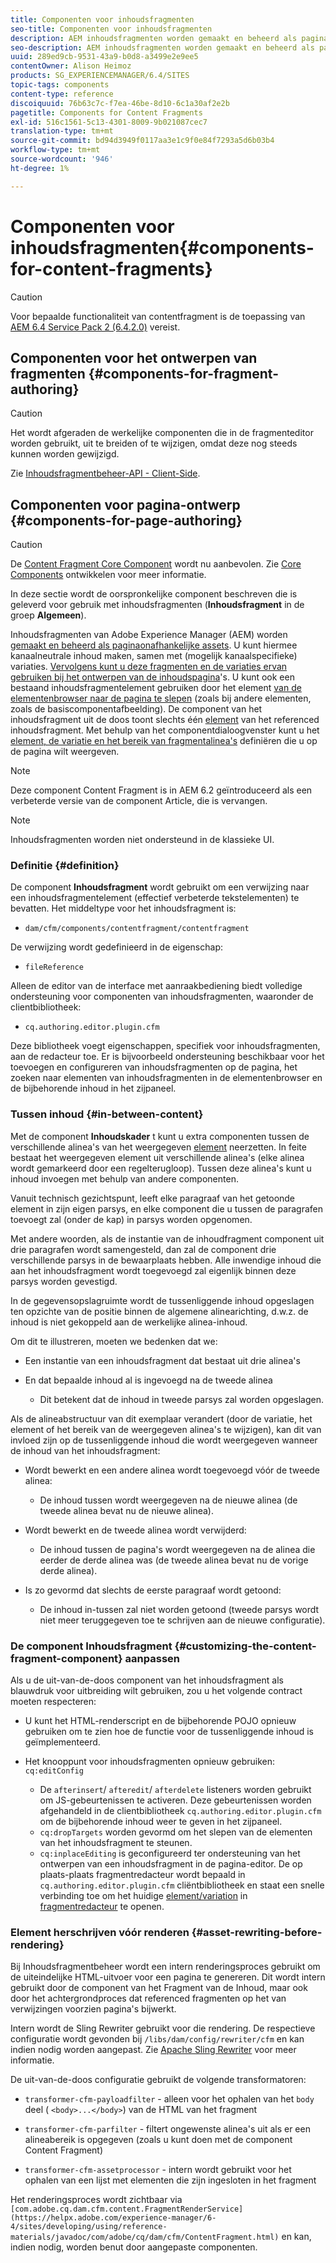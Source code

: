 ```yaml
---
title: Componenten voor inhoudsfragmenten
seo-title: Componenten voor inhoudsfragmenten
description: AEM inhoudsfragmenten worden gemaakt en beheerd als pagina-onafhankelijke elementen
seo-description: AEM inhoudsfragmenten worden gemaakt en beheerd als pagina-onafhankelijke elementen
uuid: 289ed9cb-9531-43a9-b0d8-a3499e2e9ee5
contentOwner: Alison Heimoz
products: SG_EXPERIENCEMANAGER/6.4/SITES
topic-tags: components
content-type: reference
discoiquuid: 76b63c7c-f7ea-46be-8d10-6c1a30af2e2b
pagetitle: Components for Content Fragments
exl-id: 516c1561-5c13-4301-8009-9b021087cec7
translation-type: tm+mt
source-git-commit: bd94d3949f0117aa3e1c9f0e84f7293a5d6b03b4
workflow-type: tm+mt
source-wordcount: '946'
ht-degree: 1%

---
```


# Componenten voor inhoudsfragmenten{#components-for-content-fragments}

>[!CAUTION]
>
>Voor bepaalde functionaliteit van contentfragment is de toepassing van [AEM 6.4 Service Pack 2 (6.4.2.0)](/help/release-notes/sp-release-notes.md) vereist.

## Componenten voor het ontwerpen van fragmenten {#components-for-fragment-authoring}

>[!CAUTION]
>
>Het wordt afgeraden de werkelijke componenten die in de fragmenteditor worden gebruikt, uit te breiden of te wijzigen, omdat deze nog steeds kunnen worden gewijzigd.

Zie [Inhoudsfragmentbeheer-API - Client-Side](/help/sites-developing/customizing-content-fragments.md#the-content-fragment-management-api-client-side).

## Componenten voor pagina-ontwerp {#components-for-page-authoring}

>[!CAUTION]
>
>De [Content Fragment Core Component](https://helpx.adobe.com/experience-manager/core-components/using/content-fragment-component.html) wordt nu aanbevolen. Zie [Core Components](https://helpx.adobe.com/experience-manager/core-components/using/developing.html) ontwikkelen voor meer informatie.
>
>In deze sectie wordt de oorspronkelijke component beschreven die is geleverd voor gebruik met inhoudsfragmenten (**Inhoudsfragment** in de groep **Algemeen**).

Inhoudsfragmenten van Adobe Experience Manager (AEM) worden [gemaakt en beheerd als paginaonafhankelijke assets](/help/assets/content-fragments.md). U kunt hiermee kanaalneutrale inhoud maken, samen met (mogelijk kanaalspecifieke) variaties. [Vervolgens kunt u deze fragmenten en de variaties ervan gebruiken bij het ontwerpen van de inhoudspagina](/help/sites-authoring/content-fragments.md)&#39;s. U kunt ook een bestaand inhoudsfragmentelement gebruiken door het element [van de elementenbrowser naar de pagina te slepen](/help/sites-authoring/content-fragments.md#adding-a-content-fragment-to-your-page) (zoals bij andere elementen, zoals de basiscomponentafbeelding). De component van het inhoudsfragment uit de doos toont slechts één [element](/help/assets/content-fragments.md#constituent-parts-of-a-content-fragment) van het referenced inhoudsfragment. Met behulp van het componentdialoogvenster kunt u het [element, de variatie en het bereik van fragmentalinea&#39;s](/help/assets/content-fragments.md#constituent-parts-of-a-content-fragment) definiëren die u op de pagina wilt weergeven.

>[!NOTE]
>
>Deze component Content Fragment is in AEM 6.2 geïntroduceerd als een verbeterde versie van de component Article, die is vervangen.

>[!NOTE]
>
>Inhoudsfragmenten worden niet ondersteund in de klassieke UI.

### Definitie {#definition}

De component **Inhoudsfragment** wordt gebruikt om een verwijzing naar een inhoudsfragmentelement (effectief verbeterde tekstelementen) te bevatten. Het middeltype voor het inhoudsfragment is:

* `dam/cfm/components/contentfragment/contentfragment`

De verwijzing wordt gedefinieerd in de eigenschap:

* `fileReference`

Alleen de editor van de interface met aanraakbediening biedt volledige ondersteuning voor componenten van inhoudsfragmenten, waaronder de clientbibliotheek:

* `cq.authoring.editor.plugin.cfm`

Deze bibliotheek voegt eigenschappen, specifiek voor inhoudsfragmenten, aan de redacteur toe. Er is bijvoorbeeld ondersteuning beschikbaar voor het toevoegen en configureren van inhoudsfragmenten op de pagina, het zoeken naar elementen van inhoudsfragmenten in de elementenbrowser en de bijbehorende inhoud in het zijpaneel.

### Tussen inhoud {#in-between-content}

Met de component **Inhoudskader** t kunt u extra componenten tussen de verschillende alinea&#39;s van het weergegeven [element](/help/assets/content-fragments.md#constituent-parts-of-a-content-fragment) neerzetten. In feite bestaat het weergegeven element uit verschillende alinea&#39;s (elke alinea wordt gemarkeerd door een regelterugloop). Tussen deze alinea&#39;s kunt u inhoud invoegen met behulp van andere componenten.

Vanuit technisch gezichtspunt, leeft elke paragraaf van het getoonde element in zijn eigen parsys, en elke component die u tussen de paragrafen toevoegt zal (onder de kap) in parsys worden opgenomen.

Met andere woorden, als de instantie van de inhoudfragment component uit drie paragrafen wordt samengesteld, dan zal de component drie verschillende parsys in de bewaarplaats hebben. Alle inwendige inhoud die aan het inhoudsfragment wordt toegevoegd zal eigenlijk binnen deze parsys worden gevestigd.

In de gegevensopslagruimte wordt de tussenliggende inhoud opgeslagen ten opzichte van de positie binnen de algemene alinearichting, d.w.z. de inhoud is niet gekoppeld aan de werkelijke alinea-inhoud.

Om dit te illustreren, moeten we bedenken dat we:

* Een instantie van een inhoudsfragment dat bestaat uit drie alinea&#39;s
* En dat bepaalde inhoud al is ingevoegd na de tweede alinea

   * Dit betekent dat de inhoud in tweede parsys zal worden opgeslagen.

Als de alineabstructuur van dit exemplaar verandert (door de variatie, het element of het bereik van de weergegeven alinea&#39;s te wijzigen), kan dit van invloed zijn op de tussenliggende inhoud die wordt weergegeven wanneer de inhoud van het inhoudsfragment:

* Wordt bewerkt en een andere alinea wordt toegevoegd vóór de tweede alinea:

   * De inhoud tussen wordt weergegeven na de nieuwe alinea (de tweede alinea bevat nu de nieuwe alinea).

* Wordt bewerkt en de tweede alinea wordt verwijderd:

   * De inhoud tussen de pagina&#39;s wordt weergegeven na de alinea die eerder de derde alinea was (de tweede alinea bevat nu de vorige derde alinea).

* Is zo gevormd dat slechts de eerste paragraaf wordt getoond:

   * De inhoud in-tussen zal niet worden getoond (tweede parsys wordt niet meer teruggegeven toe te schrijven aan de nieuwe configuratie).

### De component Inhoudsfragment {#customizing-the-content-fragment-component} aanpassen

Als u de uit-van-de-doos component van het inhoudsfragment als blauwdruk voor uitbreiding wilt gebruiken, zou u het volgende contract moeten respecteren:

* U kunt het HTML-renderscript en de bijbehorende POJO opnieuw gebruiken om te zien hoe de functie voor de tussenliggende inhoud is geïmplementeerd.
* Het knooppunt voor inhoudsfragmenten opnieuw gebruiken: `cq:editConfig`

   * De `afterinsert`/ `afteredit`/ `afterdelete` listeners worden gebruikt om JS-gebeurtenissen te activeren. Deze gebeurtenissen worden afgehandeld in de clientbibliotheek `cq.authoring.editor.plugin.cfm` om de bijbehorende inhoud weer te geven in het zijpaneel.
   * `cq:dropTargets` worden gevormd om het slepen van de elementen van het inhoudsfragment te steunen.
   * `cq:inplaceEditing` is geconfigureerd ter ondersteuning van het ontwerpen van een inhoudsfragment in de pagina-editor. De op plaats-plaats fragmentredacteur wordt bepaald in `cq.authoring.editor.plugin.cfm` cliëntbibliotheek en staat een snelle verbinding toe om het huidige [element/variation](/help/assets/content-fragments.md#constituent-parts-of-a-content-fragment) in [fragmentredacteur](/help/assets/content-fragments-variations.md) te openen.

### Element herschrijven vóór renderen {#asset-rewriting-before-rendering}

Bij Inhoudsfragmentbeheer wordt een intern renderingsproces gebruikt om de uiteindelijke HTML-uitvoer voor een pagina te genereren. Dit wordt intern gebruikt door de component van het Fragment van de Inhoud, maar ook door het achtergrondproces dat referenced fragmenten op het van verwijzingen voorzien pagina&#39;s bijwerkt.

Intern wordt de Sling Rewriter gebruikt voor die rendering. De respectieve configuratie wordt gevonden bij `/libs/dam/config/rewriter/cfm` en kan indien nodig worden aangepast. Zie [Apache Sling Rewriter](https://sling.apache.org/documentation/bundles/output-rewriting-pipelines-org-apache-sling-rewriter.html) voor meer informatie.

De uit-van-de-doos configuratie gebruikt de volgende transformatoren:

* `transformer-cfm-payloadfilter` - alleen voor het ophalen van het  `body` deel (  `<body>...</body>`) van de HTML van het fragment

* `transformer-cfm-parfilter` - filtert ongewenste alinea&#39;s uit als er een alineabereik is opgegeven (zoals u kunt doen met de component Content Fragment)
* `transformer-cfm-assetprocessor` - intern wordt gebruikt voor het ophalen van een lijst met elementen die zijn ingesloten in het fragment

Het renderingsproces wordt zichtbaar via ` [com.adobe.cq.dam.cfm.content.FragmentRenderService](https://helpx.adobe.com/experience-manager/6-4/sites/developing/using/reference-materials/javadoc/com/adobe/cq/dam/cfm/ContentFragment.html)` en kan, indien nodig, worden benut door aangepaste componenten.
